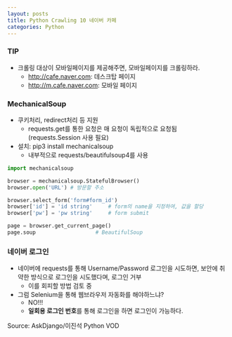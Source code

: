 ```yaml
---
layout: posts
title: Python Crawling 10 네이버 카페
categories: Python
---
```


### TIP

- 크롤링 대상이 모바일페이지를 제공해주면, 모바일페이지를 크롤링하라.
  - http://cafe.naver.com: 데스크탑 페이지
  - http://m.cafe.naver.com: 모바일 페이지



### MechanicalSoup

- 쿠키처리, redirect처리 등 지원
  - requests.get를 통한 요청은 매 요청이 독립적으로 요청됨(requests.Session 사용 필요)
- 설치: pip3 install mechanicalsoup
  - 내부적으로 requests/beautifulsoup4를 사용



```Python
import mechanicalsoup

browser = mechanicalsoup.StatefulBrowser()
browser.open('URL')	# 방문할 주소

browser.select_form('form#form_id')
browser['id'] = 'id string'		# form의 name을 지정하여, 값을 할당
browser['pw'] = 'pw string'		# form submit

page = browser.get_current_page()
page.soup					# BeautifulSoup
```



### 네이버 로그인

- 네이버에 requests를 통해 Username/Password 로그인을 시도하면, 보안에 취약한 방식으로 로그인을 시도했다며, 로그인 거부
  - 이를 회피할 방법 검토 중
- 그럼 Selenium을 통해 웹브라우저 자동화를 해야하느냐?
  - NO!!!
  - **일회용 로그인 번호**를 통해 로그인을 하면 로그인이 가능하다.



Source:  AskDjango/이진석 Python VOD